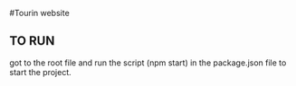 #Tourin website

## TO RUN

got to the root file and run the script (npm start) in the package.json file to start the project.